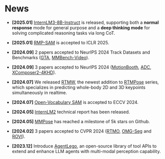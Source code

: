 # News

- <span class="style_highlight">**[2025.01]**</span>
[InternLM3-8B-Instruct](https://huggingface.co/internlm/internlm3-8b-instruct) is released, supporting both a **normal response** mode for general purpose and a **deep thinking mode** for solving complicated reasoning tasks via long CoT.

- <span class="style_highlight">**[2025.01]**</span>
[RMP-SAM](https://xushilin1.github.io/rap_sam/) is accepted to ICLR 2025.

- <span class="style_highlight">**[2024.09]**</span>
2 papers accepted to NeurIPS 2024 Track Datasets and Benchmarks ([GTA](#pub-gta), [MMBench-Video](https://arxiv.org/abs/2406.14515)).

- <span class="style_highlight">**[2024.09]**</span>
3 papers accepted to NeurIPS 2024 ([MotionBooth](#pub-motionbooth), [ADC](#pub-adc), [XComposer2-4KHD](#pub-xcomposer2-4khd)).

- <span class="style_highlight">**[2024.07]**</span>
We released [RTMW](#pub-rtmw), the newest addition to [RTMPose](https://github.com/open-mmlab/mmpose/tree/main/projects/rtmpose) series, which specializes in predicting whole-body 2D and 3D keypoints simultaneously in realtime.

- <span class="style_highlight">**[2024.07]**</span>
[Open-Vocabulary SAM](#pub-ovsam) is accepted to ECCV 2024.

- <span class="style_highlight">**[2024.05]**</span>
[InternLM2](#pub-internlm2) technical report has been released.

- <span class="style_highlight">**[2024.05]**</span>
[MMPose](https://github.com/open-mmlab/mmpose) has reached a milestone of 5k stars on Github.

- <span class="style_highlight">**[2024.02]**</span>
3 papers accepted to CVPR 2024 ([RTMO](#pub-rtmo), [OMG-Seg](#pub-omgseg) and [ROVI](#pub-rovi)).

- <span class="style_highlight">**[2023.12]**</span>
Introduce [AgentLego](https://github.com/internlm/agentlego), an open-source library of tool APIs to extend and enhance LLM agents with multi-modal perception capability.


